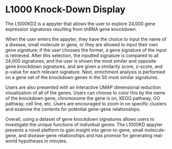 # L1000 Knock-Down Display

The L1000KD2 is a appyter that allows the user to explore 24,000 gene expression signatures resulting from shRNA gene knockdown. 

When the user enters the appyter, they have the choice to input the name of a disease, small molecule or gene, or they are allowed to input their own gene signature; if the user chooses the former, a gene signature of the input is retrieved. After this selection, the inputted signature is compared to all 24,000 signatures, and the user is shown the most similar and opposite gene knockdown signatures, and are given a similarity score, z-score, and p-value for each relevant signature. Next, enrichment analysis is performed on a gene set of the knockdown genes in the 50 most similar signatures. 

Users are also presented with an interactive UMAP dimensional reduction visualization of all of the genes. Users can choose to color this by the name of the knockdown gene, chromosome the gene is on, KEGG pathway, GO pathway, cell line, etc. Users are encouraged to zoom in on specific clusters and examine the contents for potential gene-gene relationships. 

Overall, using a dataset of gene knockdown signatures allows users to investigate the unique functions of individual genes. The L1000KD appyter presents a novel platform to gain insight into gene-to-gene, small molecule-gene, and disease-gene relationships and has promise for generating real-world hypotheses in minutes.